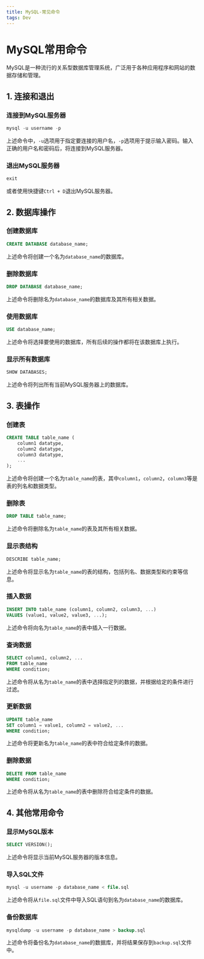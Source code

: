 ```yaml
---
title: MySQL-常见命令
tags: Dev
---
```


# MySQL常用命令

MySQL是一种流行的关系型数据库管理系统，广泛用于各种应用程序和网站的数据存储和管理。

## 1. 连接和退出

### 连接到MySQL服务器

```sql
mysql -u username -p
```

上述命令中，`-u`选项用于指定要连接的用户名，`-p`选项用于提示输入密码。输入正确的用户名和密码后，将连接到MySQL服务器。

### 退出MySQL服务器

```sql
exit
```

或者使用快捷键`Ctrl + D`退出MySQL服务器。

## 2. 数据库操作

### 创建数据库

```sql
CREATE DATABASE database_name;
```

上述命令将创建一个名为`database_name`的数据库。

### 删除数据库

```sql
DROP DATABASE database_name;
```

上述命令将删除名为`database_name`的数据库及其所有相关数据。

### 使用数据库

```sql
USE database_name;
```

上述命令将选择要使用的数据库，所有后续的操作都将在该数据库上执行。

### 显示所有数据库

```sql
SHOW DATABASES;
```

上述命令将列出所有当前MySQL服务器上的数据库。

## 3. 表操作

### 创建表

```sql
CREATE TABLE table_name (
    column1 datatype,
    column2 datatype,
    column3 datatype,
    ...
);
```

上述命令将创建一个名为`table_name`的表，其中`column1`，`column2`，`column3`等是表的列名和数据类型。

### 删除表

```sql
DROP TABLE table_name;
```

上述命令将删除名为`table_name`的表及其所有相关数据。

### 显示表结构

```sql
DESCRIBE table_name;
```

上述命令将显示名为`table_name`的表的结构，包括列名、数据类型和约束等信息。

### 插入数据

```sql
INSERT INTO table_name (column1, column2, column3, ...)
VALUES (value1, value2, value3, ...);
```

上述命令将向名为`table_name`的表中插入一行数据。

### 查询数据

```sql
SELECT column1, column2, ...
FROM table_name
WHERE condition;
```

上述命令将从名为`table_name`的表中选择指定列的数据，并根据给定的条件进行过滤。

### 更新数据

```sql
UPDATE table_name
SET column1 = value1, column2 = value2, ...
WHERE condition;
```

上述命令将更新名为`table_name`的表中符合给定条件的数据。

### 删除数据

```sql
DELETE FROM table_name
WHERE condition;
```

上述命令将从名为`table_name`的表中删除符合给定条件的数据。

## 4. 其他常用命令

### 显示MySQL版本

```sql
SELECT VERSION();
```

上述命令将显示当前MySQL服务器的版本信息。

### 导入SQL文件

```sql
mysql -u username -p database_name < file.sql
```

上述命令将从`file.sql`文件中导入SQL语句到名为`database_name`的数据库。

### 备份数据库

```sql
mysqldump -u username -p database_name > backup.sql
```

上述命令将备份名为`database_name`的数据库，并将结果保存到`backup.sql`文件中。